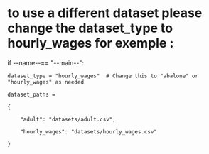 
# to use a different dataset please change the dataset_type to hourly_wages for exemple :

if --name--== "--main--":
  
    dataset_type = "hourly_wages"  # Change this to "abalone" or "hourly_wages" as needed
    
    dataset_paths = 
    
    {
    
        "adult": "datasets/adult.csv",
        
        "hourly_wages": "datasets/hourly_wages.csv"
        
    }
    
